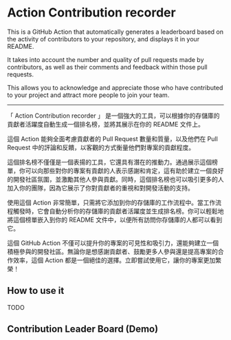 # Action Contribution recorder

This is a GitHub Action that automatically generates a leaderboard based on the activity of contributors to your repository, and displays it in your README.

It takes into account the number and quality of pull requests made by contributors, as well as their comments and feedback within those pull requests.

This allows you to acknowledge and appreciate those who have contributed to your project and attract more people to join your team.

---

「 Action Contribution recorder 」 是一個強大的工具，可以根據你的存儲庫的貢獻者活躍度自動生成一個排名榜，並將其展示在你的 README 文件上。

這個 Action 能夠全面考慮貢獻者的 Pull Request 數量和質量，以及他們在 Pull Request 中的評論和反饋，以客觀的方式衡量他們對專案的貢獻程度。

這個排名榜不僅僅是一個表揚的工具，它還具有潛在的推動力。通過展示這個榜單，你可以向那些對你的專案有貢獻的人表示感謝和肯定，這有助於建立一個良好的開發社區氛圍，並激勵其他人參與貢獻。同時，這個排名榜也可以吸引更多的人加入你的團隊，因為它展示了你對貢獻者的重視和對開發活動的支持。

使用這個 Action 非常簡單，只需將它添加到你的存儲庫的工作流程中。當工作流程觸發時，它會自動分析你的存儲庫的貢獻者活躍度並生成排名榜。你可以輕鬆地將這個榜單嵌入到你的 README 文件中，以便所有訪問你存儲庫的人都可以看到它。

這個 GitHub Action 不僅可以提升你的專案的可見性和吸引力，還能夠建立一個積極參與的開發社區。無論你是想感謝貢獻者、鼓勵更多人參與還是提高專案的合作效率，這個 Action 都是一個絕佳的選擇。立即嘗試使用它，讓你的專案更加繁榮！

## How to use it

TODO

## Contribution Leader Board (Demo)

<!--CONTRIBUTION-LEADER-BOARD-TABLE:START-->
<!--CONTRIBUTION-LEADER-BOARD-TABLE:END-->

